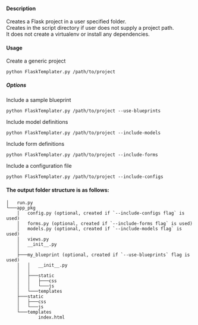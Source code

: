 #### Description
Creates a Flask project in a user specified folder.  
Creates in the script directory if user does not supply a project path.  
It does not create a virtualenv or install any dependencies. 

#### Usage  
Create a generic project

`python FlaskTemplater.py /path/to/project`

##### Options
Include a sample blueprint

`python FlaskTemplater.py /path/to/project --use-blueprints`

Include model definitions

`python FlaskTemplater.py /path/to/project --include-models`

Include form definitions

`python FlaskTemplater.py /path/to/project --include-forms`

Include a configuration file

`python FlaskTemplater.py /path/to/project --include-configs`

 
#### The output folder structure is as follows:  
```
│   run.py
└───app_pkg
    │   config.py (optional, created if `--include-configs flag` is used)
    │   forms.py (optional, created if `--include-forms flag` is used)
    │   models.py (optional, created if `--include-models flag` is used)
    │   views.py
    │   __init__.py
    │
    ├───my_blueprint (optional, created if `--use-blueprints` flag is used)
    │   │   __init__.py
    │   │
    │   ├───static
    │   │   ├───css
    │   │   └───js
    │   └───templates
    ├───static
    │   ├───css
    │   └───js
    └───templates
            index.html
```
